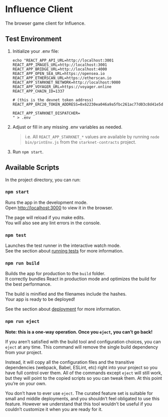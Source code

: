 # Influence Client

The browser game client for Influence.

## Test Environment
1. Initialize your .env file:
    ```
    echo "REACT_APP_API_URL=http://localhost:3001
    REACT_APP_IMAGES_URL=http://localhost:3001
    REACT_APP_BRIDGE_URL=http://localhost:4000
    REACT_APP_OPEN_SEA_URL=https://opensea.io
    REACT_APP_ETHERSCAN_URL=https://etherscan.io
    REACT_APP_STARKNET_NETWORK=http://localhost:9000
    REACT_APP_VOYAGER_URL=https://voyager.online
    REACT_APP_CHAIN_ID=1337

    # (this is the devnet token address)
    REACT_APP_ERC20_TOKEN_ADDRESS=0x62230ea046a9a5fbc261ac77d03c8d41e5d442db2284587570ab46455fd2488

    REACT_APP_STARKNET_DISPATCHER=
    " > .env
    ```
1. Adjust or fill in any missing .env variables as needed.
    > i.e. All `REACT_APP_STARKNET_*` values are available by running `node bin/printEnv.js` from the `starknet-contracts` project.
1. Run `npm start`.

## Available Scripts

In the project directory, you can run:

### `npm start`

Runs the app in the development mode.\
Open [http://localhost:3000](http://localhost:3000) to view it in the browser.

The page will reload if you make edits.\
You will also see any lint errors in the console.

### `npm test`

Launches the test runner in the interactive watch mode.\
See the section about [running tests](https://facebook.github.io/create-react-app/docs/running-tests) for more information.

### `npm run build`

Builds the app for production to the `build` folder.\
It correctly bundles React in production mode and optimizes the build for the best performance.

The build is minified and the filenames include the hashes.\
Your app is ready to be deployed!

See the section about [deployment](https://facebook.github.io/create-react-app/docs/deployment) for more information.

### `npm run eject`

**Note: this is a one-way operation. Once you `eject`, you can’t go back!**

If you aren’t satisfied with the build tool and configuration choices, you can `eject` at any time. This command will remove the single build dependency from your project.

Instead, it will copy all the configuration files and the transitive dependencies (webpack, Babel, ESLint, etc) right into your project so you have full control over them. All of the commands except `eject` will still work, but they will point to the copied scripts so you can tweak them. At this point you’re on your own.

You don’t have to ever use `eject`. The curated feature set is suitable for small and middle deployments, and you shouldn’t feel obligated to use this feature. However we understand that this tool wouldn’t be useful if you couldn’t customize it when you are ready for it.
